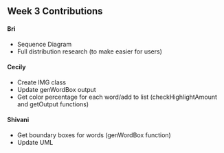 ## Week 3 Contributions

#### Bri
* Sequence Diagram
* Full distribution research (to make easier for users)
#### Cecily
* Create IMG class
* Update genWordBox output
* Get color percentage for each word/add to list (checkHighlightAmount and getOutput functions)
#### Shivani
* Get boundary boxes for words (genWordBox function)
* Update UML
